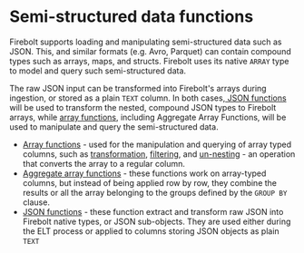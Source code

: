 # Semi-structured data functions

Firebolt supports loading and manipulating semi-structured data such as JSON. This, and similar formats \(e.g. Avro, Parquet\) can contain compound types such as arrays, maps, and structs. Firebolt uses its native `ARRAY` type to model and query such semi-structured data.

The raw JSON input can be transformed into Firebolt's arrays during ingestion, or stored as a plain `TEXT` column. In both cases,[ JSON functions](json-functions/) will be used to transform the nested, compound JSON types to Firebolt arrays, while [array functions](array-functions.md), including Aggregate Array Functions, will be used to manipulate and query the semi-structured data.

* [Array functions](array-functions.md) - used for the manipulation and querying of array typed columns, such as [transformation](array-functions.md#transform), [filtering](array-functions.md#filter), and [un-nesting](array-functions.md#array_unnest) - an operation that converts the array to a regular column.
* [Aggregate array functions](aggregate-array-functions.md) - these functions work on array-typed columns, but instead of being applied row by row, they combine the results or all the array belonging to the groups defined by the `GROUP BY` clause.
* [JSON functions](json-functions/) - these function extract and transform raw JSON into Firebolt native types, or JSON sub-objects. They are used either during the ELT process or applied to columns storing JSON objects as plain `TEXT`         

